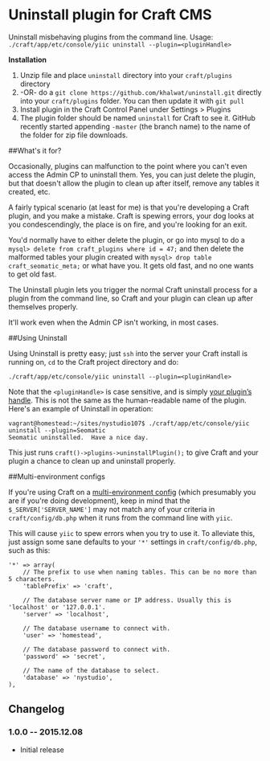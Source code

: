 # Uninstall plugin for Craft CMS

Uninstall misbehaving plugins from the command line.  Usage: `./craft/app/etc/console/yiic uninstall --plugin=<pluginHandle>`

**Installation**

1. Unzip file and place `uninstall` directory into your `craft/plugins` directory
2.  -OR- do a `git clone https://github.com/khalwat/uninstall.git` directly into your `craft/plugins` folder.  You can then update it with `git pull`
3. Install plugin in the Craft Control Panel under Settings > Plugins
4. The plugin folder should be named `uninstall` for Craft to see it.  GitHub recently started appending `-master` (the branch name) to the name of the folder for zip file downloads.

##What's it for?

Occasionally, plugins can malfunction to the point where you can't even access the Admin CP to uninstall them.  Yes, you can just delete the plugin, but that doesn't allow the plugin to clean up after itself, remove any tables it created, etc.

A fairly typical scenario (at least for me) is that you're developing a Craft plugin, and you make a mistake.  Craft is spewing errors, your dog looks at you condescendingly, the place is on fire, and you're looking for an exit.

You'd normally have to either delete the plugin, or go into mysql to do a `mysql> delete from craft_plugins where id = 47;` and then delete the malformed tables your plugin created with `mysql> drop table craft_seomatic_meta;` or what have you.  It gets old fast, and no one wants to get old fast.

The Uninstall plugin lets you trigger the normal Craft uninstall process for a plugin from the command line, so Craft and your plugin can clean up after themselves properly.

It'll work even when the Admin CP isn't working, in most cases.

##Using Uninstall

Using Uninstall is pretty easy; just `ssh` into the server your Craft install is running on, `cd` to the Craft project directory and do:

	./craft/app/etc/console/yiic uninstall --plugin=<pluginHandle>

Note that the `<pluginHandle>` is case sensitive, and is simply [your plugin’s handle](https://craftcms.com/docs/plugins/setting-things-up#your-primary-plugin-class).  This is not the same as the human-readable name of the plugin.  Here's an example of Uninstall in operation:

	vagrant@homestead:~/sites/nystudio107$ ./craft/app/etc/console/yiic uninstall --plugin=Seomatic
	Seomatic uninstalled.  Have a nice day.

This just runs `craft()->plugins->uninstallPlugin();` to give Craft and your plugin a chance to clean up and uninstall properly.

##Multi-environment configs

If you're using Craft on a [multi-environment config](https://craftcms.com/docs/multi-environment-configs) (which presumably you are if you're doing development), keep in mind that the `$_SERVER['SERVER_NAME']` may not match any of your criteria in `craft/config/db.php` when it runs from the command line with `yiic`.

This will cause `yiic` to spew errors when you try to use it.  To alleviate this, just assign some sane defaults to your `'*'` settings in `craft/config/db.php`, such as this:

	'*' => array(
		// The prefix to use when naming tables. This can be no more than 5 characters.
		'tablePrefix' => 'craft',

		// The database server name or IP address. Usually this is 'localhost' or '127.0.0.1'.
		'server' => 'localhost',
	
		// The database username to connect with.
		'user' => 'homestead',
	
		// The database password to connect with.
		'password' => 'secret',
	
		// The name of the database to select.
		'database' => 'nystudio',
	),


## Changelog

### 1.0.0 -- 2015.12.08

* Initial release

